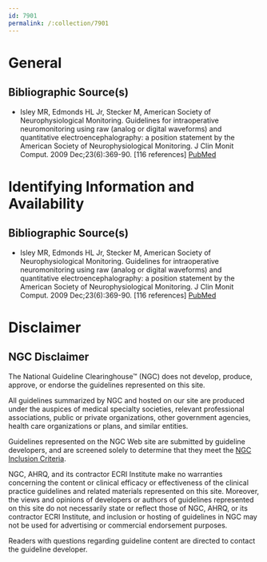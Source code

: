 ```yaml
---
id: 7901
permalink: /:collection/7901
---
```


# General

## Bibliographic Source(s)

- Isley MR, Edmonds HL Jr, Stecker M, American Society of Neurophysiological Monitoring. Guidelines for intraoperative neuromonitoring using raw (analog or digital waveforms) and quantitative electroencephalography: a position statement by the American Society of Neurophysiological Monitoring. J Clin Monit Comput. 2009 Dec;23(6):369-90. [116 references] [ PubMed ](http://www.ncbi.nlm.nih.gov/entrez/query.fcgi?cmd=Retrieve&db=pubmed&dopt=Abstract&list_uids=19757102)

# Identifying Information and Availability

## Bibliographic Source(s)

- Isley MR, Edmonds HL Jr, Stecker M, American Society of Neurophysiological Monitoring. Guidelines for intraoperative neuromonitoring using raw (analog or digital waveforms) and quantitative electroencephalography: a position statement by the American Society of Neurophysiological Monitoring. J Clin Monit Comput. 2009 Dec;23(6):369-90. [116 references] [ PubMed ](http://www.ncbi.nlm.nih.gov/entrez/query.fcgi?cmd=Retrieve&db=pubmed&dopt=Abstract&list_uids=19757102)

# Disclaimer

## NGC Disclaimer

The National Guideline Clearinghouse™ (NGC) does not develop, produce, approve, or endorse the guidelines represented on this site.

All guidelines summarized by NGC and hosted on our site are produced under the auspices of medical specialty societies, relevant professional associations, public or private organizations, other government agencies, health care organizations or plans, and similar entities.

Guidelines represented on the NGC Web site are submitted by guideline developers, and are screened solely to determine that they meet the [NGC Inclusion Criteria](/help-and-about/summaries/inclusion-criteria).

NGC, AHRQ, and its contractor ECRI Institute make no warranties concerning the content or clinical efficacy or effectiveness of the clinical practice guidelines and related materials represented on this site. Moreover, the views and opinions of developers or authors of guidelines represented on this site do not necessarily state or reflect those of NGC, AHRQ, or its contractor ECRI Institute, and inclusion or hosting of guidelines in NGC may not be used for advertising or commercial endorsement purposes.

Readers with questions regarding guideline content are directed to contact the guideline developer.

